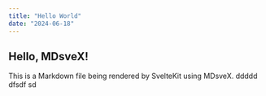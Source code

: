 ```yaml
---
title: "Hello World"
date: "2024-06-18"
---
```


## Hello, MDsveX!

This is a Markdown file being rendered by SvelteKit using MDsveX.
ddddd dfsdf sd